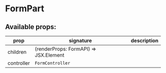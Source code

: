# FormPart

## Available props:

| prop          | signature | description |
| ------------- | --- | --- |
| children      | (renderProps: FormAPI) => JSX.Element |
| controller    | `FormController` |
